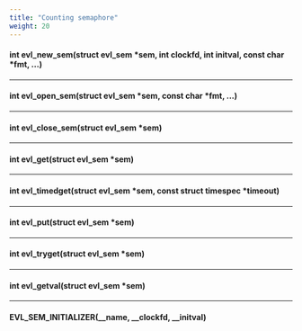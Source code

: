 ```yaml
---
title: "Counting semaphore"
weight: 20
---
```


#### int evl_new_sem(struct evl_sem *sem, int clockfd, int initval, const char *fmt, ...)

---

#### int evl_open_sem(struct evl_sem *sem, const char *fmt, ...)

---

#### int evl_close_sem(struct evl_sem *sem)

---

#### int evl_get(struct evl_sem *sem)

---

#### int evl_timedget(struct evl_sem *sem, const struct timespec *timeout)

---

#### int evl_put(struct evl_sem *sem)

---

#### int evl_tryget(struct evl_sem *sem)

---

#### int evl_getval(struct evl_sem *sem)

---

#### EVL_SEM_INITIALIZER(__name, __clockfd, __initval)
